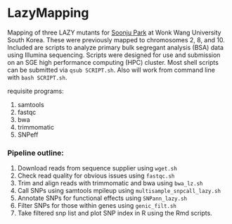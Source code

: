 # LazyMapping

Mapping of three LAZY mutants for [Soonju Park](<sjpark75@wonkwang.ac.kr>) at Wonk Wang University South Korea. These were previously mapped to chromosomes 2, 8, and 10. Included are scripts to analyze primary bulk segregant analysis (BSA) data using Illumina sequencing. Scripts were designed for use and submission on an SGE high performance computing (HPC) cluster. Most shell scripts can be submitted via `qsub SCRIPT.sh`. Also will work from command line with `bash SCRIPT.sh`.

requisite programs:
1. samtools
2. fastqc
3. bwa
4. trimmomatic
5. SNPeff

### Pipeline outline:
1. Download reads from sequence supplier using `wget.sh`
2. Check read quality for obvious issues using `fastqc.sh`
3. Trim and align reads with trimmomatic and bwa using `bwa_lz.sh`
4. Call SNPs using samtools mpileup using `multisample_snpcall_lazy.sh`
5. Annotate SNPs for functional effects using `SNPann_lazy.sh`
6. Filter SNPs for those within genes using `genic_filt.sh`
7. Take filtered snp list and plot SNP index in R using the Rmd scripts.


